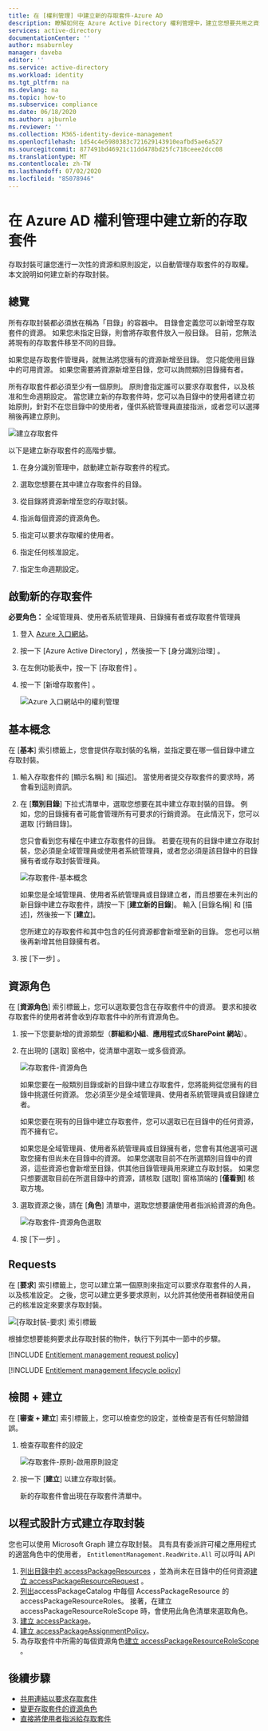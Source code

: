 ```yaml
---
title: 在 [權利管理] 中建立新的存取套件-Azure AD
description: 瞭解如何在 Azure Active Directory 權利管理中，建立您想要共用之資源的新存取封裝。
services: active-directory
documentationCenter: ''
author: msaburnley
manager: daveba
editor: ''
ms.service: active-directory
ms.workload: identity
ms.tgt_pltfrm: na
ms.devlang: na
ms.topic: how-to
ms.subservice: compliance
ms.date: 06/18/2020
ms.author: ajburnle
ms.reviewer: ''
ms.collection: M365-identity-device-management
ms.openlocfilehash: 1d54c4e5980383c721629143910eafbd5ae6a527
ms.sourcegitcommit: 877491bd46921c11dd478bd25fc718ceee2dcc08
ms.translationtype: MT
ms.contentlocale: zh-TW
ms.lasthandoff: 07/02/2020
ms.locfileid: "85078946"
---
```

# <a name="create-a-new-access-package-in-azure-ad-entitlement-management"></a>在 Azure AD 權利管理中建立新的存取套件

存取封裝可讓您進行一次性的資源和原則設定，以自動管理存取套件的存取權。 本文說明如何建立新的存取封裝。

## <a name="overview"></a>總覽

所有存取封裝都必須放在稱為「目錄」的容器中。 目錄會定義您可以新增至存取套件的資源。 如果您未指定目錄，則會將存取套件放入一般目錄。 目前，您無法將現有的存取套件移至不同的目錄。

如果您是存取套件管理員，就無法將您擁有的資源新增至目錄。 您只能使用目錄中的可用資源。 如果您需要將資源新增至目錄，您可以詢問類別目錄擁有者。

所有存取套件都必須至少有一個原則。 原則會指定誰可以要求存取套件，以及核准和生命週期設定。 當您建立新的存取套件時，您可以為目錄中的使用者建立初始原則，針對不在您目錄中的使用者，僅供系統管理員直接指派，或者您可以選擇稍後再建立原則。

![建立存取套件](./media/entitlement-management-access-package-create/access-package-create.png)

以下是建立新存取套件的高階步驟。

1. 在身分識別管理中，啟動建立新存取套件的程式。

1. 選取您想要在其中建立存取套件的目錄。

1. 從目錄將資源新增至您的存取封裝。

1. 指派每個資源的資源角色。

1. 指定可以要求存取權的使用者。

1. 指定任何核准設定。

1. 指定生命週期設定。

## <a name="start-new-access-package"></a>啟動新的存取套件

**必要角色：** 全域管理員、使用者系統管理員、目錄擁有者或存取套件管理員

1. 登入 [Azure 入口網站](https://portal.azure.com)。

1. 按一下 [Azure Active Directory]  ，然後按一下 [身分識別治理]  。

1. 在左側功能表中，按一下 [存取套件]  。

1. 按一下 [新增存取套件]  。
   
    ![Azure 入口網站中的權利管理](./media/entitlement-management-shared/access-packages-list.png)

## <a name="basics"></a>基本概念

在 [**基本**] 索引標籤上，您會提供存取封裝的名稱，並指定要在哪一個目錄中建立存取封裝。

1. 輸入存取套件的 [顯示名稱] 和 [描述]。 當使用者提交存取套件的要求時，將會看到這則資訊。

1. 在 [**類別目錄**] 下拉式清單中，選取您想要在其中建立存取封裝的目錄。 例如，您的目錄擁有者可能會管理所有可要求的行銷資源。 在此情況下，您可以選取 [行銷目錄]。

    您只會看到您有權在中建立存取套件的目錄。 若要在現有的目錄中建立存取封裝，您必須是全域管理員或使用者系統管理員，或者您必須是該目錄中的目錄擁有者或存取封裝管理員。

    ![存取套件-基本概念](./media/entitlement-management-access-package-create/basics.png)

    如果您是全域管理員、使用者系統管理員或目錄建立者，而且想要在未列出的新目錄中建立存取套件，請按一下 [**建立新的目錄**]。 輸入 [目錄名稱] 和 [描述]，然後按一下 [**建立**]。

    您所建立的存取套件和其中包含的任何資源都會新增至新的目錄。 您也可以稍後再新增其他目錄擁有者。

1. 按 [下一步] 。

## <a name="resource-roles"></a>資源角色

在 [**資源角色**] 索引標籤上，您可以選取要包含在存取套件中的資源。 要求和接收存取套件的使用者將會收到存取套件中的所有資源角色。

1. 按一下您要新增的資源類型（**群組和小組**、**應用程式**或**SharePoint 網站**）。

1. 在出現的 [選取] 窗格中，從清單中選取一或多個資源。

    ![存取套件-資源角色](./media/entitlement-management-access-package-create/resource-roles.png)

    如果您要在一般類別目錄或新的目錄中建立存取套件，您將能夠從您擁有的目錄中挑選任何資源。 您必須至少是全域管理員、使用者系統管理員或目錄建立者。

    如果您要在現有的目錄中建立存取套件，您可以選取已在目錄中的任何資源，而不擁有它。

    如果您是全域管理員、使用者系統管理員或目錄擁有者，您會有其他選項可選取您擁有但尚未在目錄中的資源。 如果您選取目前不在所選類別目錄中的資源，這些資源也會新增至目錄，供其他目錄管理員用來建立存取封裝。 如果您只想要選取目前在所選目錄中的資源，請核取 [選取] 窗格頂端的 [**僅看到**] 核取方塊。

1. 選取資源之後，請在 [**角色**] 清單中，選取您想要讓使用者指派給資源的角色。

    ![存取套件-資源角色選取](./media/entitlement-management-access-package-create/resource-roles-role.png)

1. 按 [下一步] 。

## <a name="requests"></a>Requests

在 [**要求**] 索引標籤上，您可以建立第一個原則來指定可以要求存取套件的人員，以及核准設定。 之後，您可以建立更多要求原則，以允許其他使用者群組使用自己的核准設定來要求存取封裝。

![[存取封裝-要求] 索引標籤](./media/entitlement-management-access-package-create/requests.png)

根據您想要能夠要求此存取封裝的物件，執行下列其中一節中的步驟。

[!INCLUDE [Entitlement management request policy](../../../includes/active-directory-entitlement-management-request-policy.md)]

[!INCLUDE [Entitlement management lifecycle policy](../../../includes/active-directory-entitlement-management-lifecycle-policy.md)]

## <a name="review--create"></a>檢閱 + 建立

在 [**審查 + 建立**] 索引標籤上，您可以檢查您的設定，並檢查是否有任何驗證錯誤。

1. 檢查存取套件的設定

    ![存取套件-原則-啟用原則設定](./media/entitlement-management-access-package-create/review-create.png)

1. 按一下 [**建立**] 以建立存取封裝。

    新的存取套件會出現在存取套件清單中。

## <a name="creating-an-access-package-programmatically"></a>以程式設計方式建立存取封裝

您也可以使用 Microsoft Graph 建立存取封裝。  具有具有委派許可權之應用程式的適當角色中的使用者， `EntitlementManagement.ReadWrite.All` 可以呼叫 API

1. [列出目錄中的 accessPackageResources](https://docs.microsoft.com/graph/api/accesspackagecatalog-list-accesspackageresources?view=graph-rest-beta) ，並為尚未在目錄中的任何資源[建立 accessPackageResourceRequest](https://docs.microsoft.com/graph/api/accesspackageresourcerequest-post?view=graph-rest-beta) 。
1. [列出](https://docs.microsoft.com/graph/api/accesspackagecatalog-list-accesspackageresourceroles?view=graph-rest-beta)accessPackageCatalog 中每個 AccessPackageResource 的 accessPackageResourceRoles。 接著，在建立 accessPackageResourceRoleScope 時，會使用此角色清單來選取角色。
1. [建立 accessPackage](https://docs.microsoft.com/graph/api/accesspackage-post?view=graph-rest-beta)。
1. [建立 accessPackageAssignmentPolicy](https://docs.microsoft.com/graph/api/accesspackageassignmentpolicy-post?view=graph-rest-beta)。
1. 為存取套件中所需的每個資源角色[建立 accessPackageResourceRoleScope](https://docs.microsoft.com/graph/api/accesspackage-post-accesspackageresourcerolescopes?view=graph-rest-beta) 。

## <a name="next-steps"></a>後續步驟

- [共用連結以要求存取套件](entitlement-management-access-package-settings.md)
- [變更存取套件的資源角色](entitlement-management-access-package-resources.md)
- [直接將使用者指派給存取套件](entitlement-management-access-package-assignments.md)
